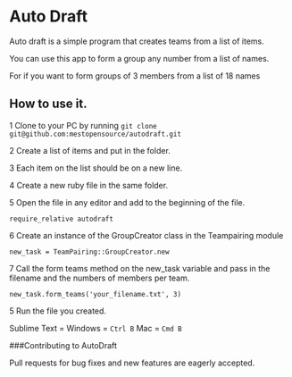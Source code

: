 # Auto Draft

Auto draft is a simple program that creates teams from a list of items.

You can use this app to form a group any number from a list of names. 

For if you want to form groups of 3 members from a list of 18 names

## How to use it.

1 Clone to your PC by running `git clone git@github.com:mestopensource/autodraft.git`

2 Create a list of items and put in the folder. 

3 Each item on the list should be on a new line.

4 Create a new ruby file in the same folder.

5 Open the file in any editor and add to the beginning of the file. 

```
require_relative autodraft
```

6 Create an instance of the GroupCreator class in the Teampairing module

```
new_task = TeamPairing::GroupCreator.new
```
7 Call the form teams method on the new_task variable and pass in the filename and the numbers of members per team.

```
new_task.form_teams('your_filename.txt', 3)
```

5 Run the file you created. 

Sublime Text = Windows = `Ctrl B` Mac = `Cmd B`

###Contributing to AutoDraft

Pull requests for bug fixes and new features are eagerly accepted.